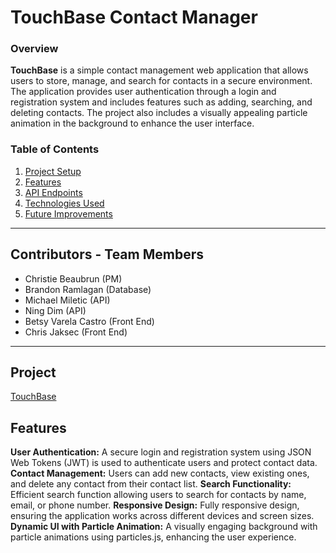 # TouchBase Contact Manager

### Overview
**TouchBase** is a simple contact management web application that allows users to store, manage, and search for contacts in a secure environment. The application provides user authentication through a login and registration system and includes features such as adding, searching, and deleting contacts. The project also includes a visually appealing particle animation in the background to enhance the user interface.

### Table of Contents
1. [Project Setup](#project-setup)
2. [Features](#features)
3. [API Endpoints](#api-endpoints)
4. [Technologies Used](#technologies-used)
5. [Future Improvements](#future-improvements)

---
## Contributors - Team Members 

- Christie Beaubrun (PM)
- Brandon Ramlagan (Database)
- Michael Miletic (API)
- Ning Dim (API)
- Betsy Varela Castro (Front End)
- Chris Jaksec (Front End)

---
## Project
[TouchBase](http://cop4331-13.xyz/index.html)



## Features
**User Authentication:** A secure login and registration system using JSON Web Tokens (JWT) is used to authenticate users and protect contact data.
**Contact Management:** Users can add new contacts, view existing ones, and delete any contact from their contact list.
**Search Functionality:** Efficient search function allowing users to search for contacts by name, email, or phone number.
**Responsive Design:** Fully responsive design, ensuring the application works across different devices and screen sizes.
**Dynamic UI with Particle Animation:** A visually engaging background with particle animations using particles.js, enhancing the user experience.


